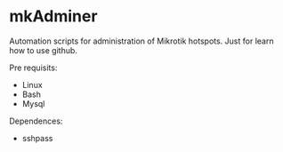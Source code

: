 # mkAdminer

Automation scripts for administration of Mikrotik hotspots. Just for learn how to use github.

Pre requisits:
- Linux
- Bash
- Mysql

Dependences:
- sshpass
